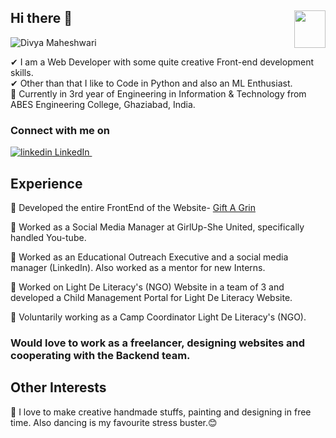 ## Hi there 👋 <img align="right" width="50" height="60" src="https://imgur.com/IixEkzj.png">
![Divya Maheshwari](https://imgur.com/mEgnaRW.png)
<br>

✔ I am a Web Developer with some quite creative Front-end development skills.<br>
✔ Other than that I like to Code in Python and also an ML Enthusiast. <br>
🙌 Currently in 3rd year of Engineering in Information & Technology from ABES Engineering College, Ghaziabad, India.<br>
 
### Connect with me on 
<a href="https://www.linkedin.com/in/divya-maheshwari814/" rel="nofollow noreferrer">
    <img src="https://i.stack.imgur.com/gVE0j.png" alt="linkedin"> LinkedIn
  </a> &nbsp; 

## Experience
🌟 Developed the entire FrontEnd of the Website- <a href="https://giftagrin.000webhostapp.com/" rel="nofollow noreferrer">Gift A Grin</a><br>
 
🌟 Worked as a Social Media Manager at GirlUp-She United, specifically handled You-tube. <br>

🌟 Worked as an Educational Outreach Executive and a social media manager (LinkedIn). Also worked as a mentor for new Interns.<br>

🌟 Worked on Light De Literacy's (NGO) Website in a team of 3 and developed a Child Management Portal for Light De Literacy Website.<br>

🌟 Voluntarily working as a Camp Coordinator Light De Literacy's (NGO).<br>

### Would love to work as a freelancer, designing websites and cooperating with the Backend team.

## Other Interests
💖 I love to make creative handmade stuffs, painting and designing in free time. Also dancing is my favourite stress buster.😊<br>
